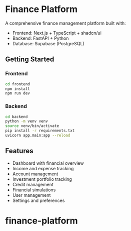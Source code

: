 # Finance Platform

A comprehensive finance management platform built with:
- Frontend: Next.js + TypeScript + shadcn/ui
- Backend: FastAPI + Python
- Database: Supabase (PostgreSQL)

## Getting Started

### Frontend
```bash
cd frontend
npm install
npm run dev
```

### Backend
```bash
cd backend
python -m venv venv
source venv/bin/activate
pip install -r requirements.txt
uvicorn app.main:app --reload
```

## Features
- Dashboard with financial overview
- Income and expense tracking
- Account management
- Investment portfolio tracking
- Credit management
- Financial simulations
- User management
- Settings and preferences
# finance-platform
